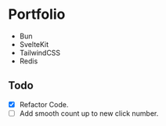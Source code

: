 # Portfolio

- Bun
- SvelteKit
- TailwindCSS
- Redis

## Todo

- [x] Refactor Code.
- [ ] Add smooth count up to new click number.
